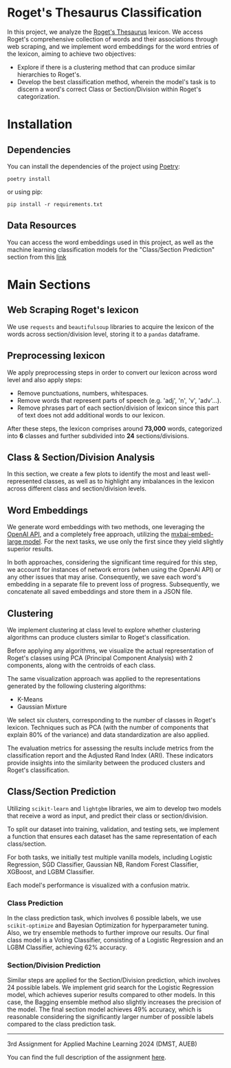 # Roget's Thesaurus Classification


In this project, we analyze the [Roget's Thesaurus](https://www.gutenberg.org/files/10681/old/20040627-10681-h-body-pos.htm#180.1) lexicon.
We access Roget's comprehensive collection of words and their associations through web scraping, and we implement word embeddings for the word entries of the lexicon, aiming to achieve two objectives:
* Explore if there is a clustering method that can produce similar hierarchies to Roget's.
* Develop the best classification method, wherein the model's task is to discern a word's correct Class or Section/Division within Roget's categorization.

# Installation

## Dependencies

You can install the dependencies of the project using [Poetry](https://python-poetry.org/):

```
poetry install
```

or using pip:

```
pip install -r requirements.txt
```
## Data Resources

You can access the word embeddings used in this project, as well as the machine learning classification models for the "Class/Section Prediction" section from this [link](https://drive.google.com/drive/folders/1fhWq8VNi8ZOD0D2jUteGo__cet208hvB?usp=sharing)

# Main Sections

## Web Scraping Roget's lexicon

We use `requests` and `beautifulsoup` libraries to acquire the lexicon of the words across section/division level, storing it to a `pandas` dataframe.

## Preprocessing lexicon

We apply preprocessing steps in order to convert our lexicon across word level and also apply steps:
* Remove punctuations, numbers, whitespaces.
* Remove words that represent parts of speech (e.g. 'adj', 'n', 'v', 'adv'...).
* Remove phrases part of each section/division of lexicon since this part of text does not add additional words to our lexicon. 

After these steps, the lexicon comprises around **73,000** words, categorized into **6** classes and further subdivided into **24** sections/divisions.

## Class & Section/Division Analysis

In this section, we create a few plots to identify the most and least well-represented classes,  as well as to highlight any imbalances in the lexicon across different class and section/division levels.

## Word Embeddings

We generate word embeddings with two methods, one leveraging the [OpenAI API](https://platform.openai.com/docs/guides/embeddings), and a completely free approach, utilizing the [mxbai-embed-large model](https://huggingface.co/mixedbread-ai/mxbai-embed-2d-large-v1). For the next tasks, we use only the first since they yield slightly superior results.

In both approaches, considering the significant time required for this step, we account for instances of network errors (when using the OpenAI API) or any other issues that may arise. Consequently, we save each word's embedding in a separate file to prevent loss of progress. Subsequently, we concatenate all saved embeddings and store them in a JSON file.


## Clustering
We implement clustering at  class level to explore whether clustering algorithms can produce clusters similar to Roget's classification.

Before applying any algorithms, we visualize the actual representation of Roget's classes using PCA (Principal Component Analysis) with 2 components, along with the centroids of each class.

The same visualization approach was applied to the representations generated by the following clustering algorithms:

* K-Means
* Gaussian Mixture
  
We select six clusters, corresponding to the number of classes in Roget's lexicon. Techniques such as PCA (with the number of components that explain 80% of the variance) and data standardization are also applied.

The evaluation metrics for assessing the results include metrics from the classification report and the Adjusted Rand Index (ARI). These indicators provide insights into the similarity between the produced clusters and Roget's classification.

## Class/Section Prediction

Utilizing `scikit-learn` and `lightgbm` libraries, we aim to develop two models that receive a word as input, and predict their class or section/division.

To split our dataset into training, validation, and testing sets, we implement a function that ensures each dataset has the same representation of each class/section.

For both tasks, we initially test multiple vanilla models, including Logistic Regression, SGD Classifier, Gaussian NB, Random Forest Classifier, XGBoost, and LGBM Classifier.

Each model's performance is visualized with a confusion matrix. 

### Class Prediction

In the class prediction task, which involves 6 possible labels, we use `scikit-optimize` and Bayesian Optimization for hyperparameter tuning. Also, we try ensemble methods to further improve our results. Our final class model is a Voting Classifier, consisting of a Logistic Regression and an LGBM Classifier, achieving 62% accuracy.

### Section/Division Prediction

Similar steps are applied for the Section/Division prediction, which involves 24 possible labels. We implement grid search for the Logistic Regression model, which achieves superior results compared to other models. In this case, the Bagging ensemble method also slightly increases the precision of the model. The final section model achieves 49% accuracy, which is reasonable considering the significantly larger number of possible labels compared to the class prediction task.


--- 

3rd Assignment for Applied Machine Learning 2024 (DMST, AUEB)

You can find the full description of the assignment [here](https://github.com/cfragiadakis/Roget-s-Thesaurus-Classification/blob/main/third_assignment_description.ipynb).
